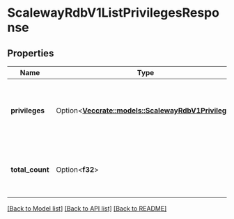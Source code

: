 # ScalewayRdbV1ListPrivilegesResponse

## Properties

Name | Type | Description | Notes
------------ | ------------- | ------------- | -------------
**privileges** | Option<[**Vec<crate::models::ScalewayRdbV1Privilege>**](scaleway.rdb.v1.Privilege.md)> | Privileges of a given user in a given database in a given instance | [optional]
**total_count** | Option<**f32**> | Total count of privileges present on a given database | [optional]

[[Back to Model list]](../README.md#documentation-for-models) [[Back to API list]](../README.md#documentation-for-api-endpoints) [[Back to README]](../README.md)



